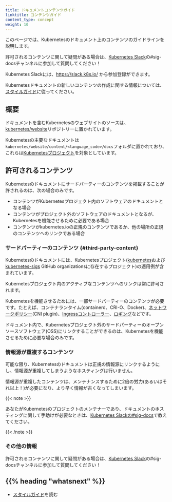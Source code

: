 ```yaml
---
title: ドキュメントコンテンツガイド
linktitle: コンテンツガイド
content_type: concept
weight: 10
---
```


<!-- overview -->

このページでは、Kubernetesのドキュメント上のコンテンツのガイドラインを説明します。

許可されるコンテンツに関して疑問がある場合は、[Kubernetes Slack](https://slack.k8s.io/)の#sig-docsチャンネルに参加して質問してください！

Kubernetes Slackには、<https://slack.k8s.io/> から参加登録ができます。

Kubernetesドキュメントの新しいコンテンツの作成に関する情報については、[スタイルガイド](/docs/contribute/style/style-guide)に従ってください。

<!-- body -->

## 概要

ドキュメントを含むKubernetesのウェブサイトのソースは、[kubernetes/website](https://github.com/kubernetes/website)リポジトリーに置かれています。

Kubernetesの主要なドキュメントは`kubernetes/website/content/<language_code>/docs`フォルダに置かれており、これらは[Kubernetesプロジェクト](https://github.com/kubernetes/kubernetes)を対象としています。

## 許可されるコンテンツ

Kubernetesのドキュメントにサードパーティーのコンテンツを掲載することが許されるのは、次の場合のみです。

- コンテンツがKubernetesプロジェクト内のソフトウェアのドキュメントとなる場合
- コンテンツがプロジェクト外のソフトウェアのドキュメントとなるが、Kubernetesを機能させるために必要である場合
- コンテンツがkubernetes.ioの正規のコンテンツであるか、他の場所の正規のコンテンツへのリンクである場合

### サードパーティーのコンテンツ {#third-party-content}

Kubernetesのドキュメントには、Kubernetesプロジェクト([kubernetes](https://github.com/kubernetes)および[kubernetes-sigs](https://github.com/kubernetes-sigs) GitHub organizationsに存在するプロジェクト)の適用例が含まれています。

Kubernetesプロジェクト内のアクティブなコンテンツへのリンクは常に許可されます。

Kubernetesを機能させるためには、一部サードパーティーのコンテンツが必要です。たとえば、コンテナランタイム(containerd、CRI-O、Docker)、[ネットワークポリシー](/docs/concepts/extend-kubernetes/compute-storage-net/network-plugins/)(CNI plugin)、[Ingressコントローラー](/ja/docs/concepts/services-networking/ingress-controllers/)、[ロギング](/docs/concepts/cluster-administration/logging/)などです。

ドキュメント内で、Kubernetesプロジェクト外のサードパーティーのオープンソースソフトウェア(OSS)にリンクすることができるのは、Kubernetesを機能させるために必要な場合のみです。

### 情報源が重複するコンテンツ

可能な限り、Kubernetesのドキュメントは正規の情報源にリンクするようにし、情報源が重複してしまうようなホスティングは行いません。

情報源が重複したコンテンツは、メンテナンスするために2倍の労力(あるいはそれ以上！)が必要になり、より早く情報が古くなってしまいます。

{{< note >}}

あなたがKubernetesのプロジェクトのメンテナーであり、ドキュメントのホスティングに関して手助けが必要なときは、[Kubernetes Slackの#sig-docs](https://kubernetes.slack.com/messages/C1J0BPD2M/)で教えてください。

{{< /note >}}

### その他の情報

許可されるコンテンツに関して疑問がある場合は、[Kubernetes Slack](https://slack.k8s.io/)の#sig-docsチャンネルに参加して質問してください！

## {{% heading "whatsnext" %}}

* [スタイルガイド](/docs/contribute/style/style-guide)を読む
